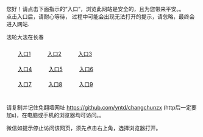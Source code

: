 您好！请点击下面指示的“入口”，浏览此网站是安全的，且为您带来平安。。 <br/>
点击入口后，请耐心等待， 过程中可能会出现无法打开的提示，请忽略，最终会进入网站. </br>

法轮大法在长春<br/>
<div style="padding:10px"><a style="margin:20px" target="_blank" href="https://d35ze1flr7i8u8.cloudfront.net/2Qpsp?dcfja" id="ccLink1" rel="nofollow">入口1</a> <a target="_blank" style="margin:20px" href="https://d2htlbw8zp3cm8.cloudfront.net/2Qpsp?tgkngpj" id="ccLink2" rel="nofollow">入口2</a> <a style="margin:20px" target="_blank" href="https://d32r7oke5h7umv.cloudfront.net/2Qpsp?bemgo" id="ccLink3" rel="nofollow">入口3</a></div>

<div style="padding:10px" ><a style="margin:20px" target="_blank" href="https://d35ze1flr7i8u8.cloudfront.net/2Qpsp?dcfja" id="ccLink4" rel="nofollow">入口4</a> <a style="margin:20px" href="https://d2htlbw8zp3cm8.cloudfront.net/2Qpsp?tgkngpj" target="_blank" id="ccLink5" rel="nofollow">入口5</a> <a style="margin:20px" href="https://d32r7oke5h7umv.cloudfront.net/2Qpsp?bemgo" target="_blank" id="ccLink6" rel="nofollow">入口6</a></div>

<div style="padding:10px"><a style="margin:20px" target="_blank" href="https://d35ze1flr7i8u8.cloudfront.net/2Qpsp?dcfja" id="ccLink7" rel="nofollow">入口7</a> <a style="margin:20px" href="https://d2htlbw8zp3cm8.cloudfront.net/2Qpsp?tgkngpj" target="_blank" id="ccLink8" rel="nofollow">入口8</a> <a style="margin:20px" target="_blank" href="https://d32r7oke5h7umv.cloudfront.net/2Qpsp?bemgo" id="ccLink9" rel="nofollow">入口9</a></div>

<br/>



请复制并记住免翻墙网址 https://github.com/yntd/changchunzx (http后一定要加s)，在电脑或手机的浏览器均可访问。。<br/>

微信如提示停止访问该网页，须先点击右上角，选择浏览器打开。
